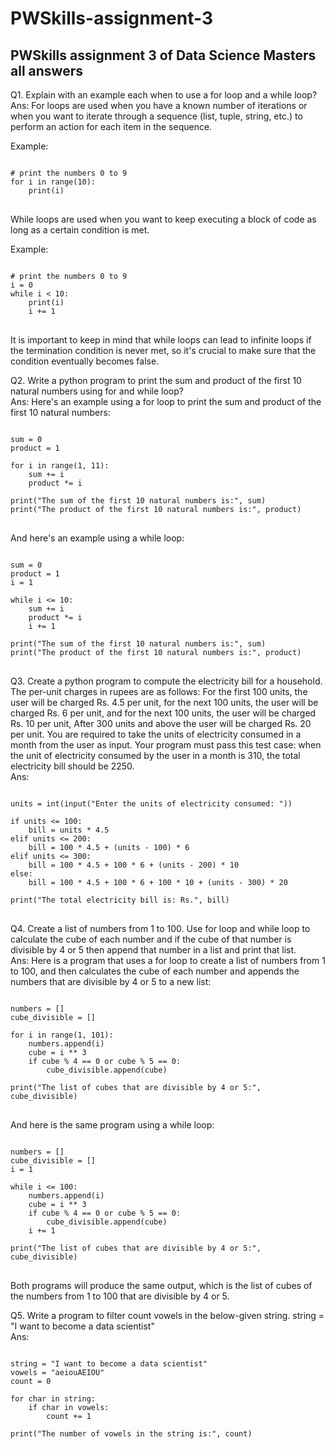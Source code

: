 # PWSkills-assignment-3
PWSkills assignment 3 of Data Science Masters all answers
---
Q1. Explain with an example each when to use a for loop and a while loop?<br/>
Ans: For loops are used when you have a known number of iterations or when you want to iterate through a sequence (list, tuple, string, etc.) to perform an action for each item in the sequence.

Example:
<pre>
<code>
# print the numbers 0 to 9
for i in range(10):
    print(i)
</code>
</pre>
While loops are used when you want to keep executing a block of code as long as a certain condition is met.

Example:
<pre>
<code>
# print the numbers 0 to 9
i = 0
while i < 10:
    print(i)
    i += 1
</code>
</pre>
It is important to keep in mind that while loops can lead to infinite loops if the termination condition is never met, so it's crucial to make sure that the condition eventually becomes false.

Q2. Write a python program to print the sum and product of the first 10 natural numbers using for
and while loop?<br/>
Ans: Here's an example using a for loop to print the sum and product of the first 10 natural numbers:
<pre>
<code>
sum = 0
product = 1

for i in range(1, 11):
    sum += i
    product *= i

print("The sum of the first 10 natural numbers is:", sum)
print("The product of the first 10 natural numbers is:", product)
</code>
</pre>
And here's an example using a while loop:
<pre>
<code>
sum = 0
product = 1
i = 1

while i <= 10:
    sum += i
    product *= i
    i += 1

print("The sum of the first 10 natural numbers is:", sum)
print("The product of the first 10 natural numbers is:", product)
</code>
</pre>


Q3. Create a python program to compute the electricity bill for a household.
The per-unit charges in rupees are as follows: For the first 100 units, the user will be charged Rs. 4.5 per
unit, for the next 100 units, the user will be charged Rs. 6 per unit, and for the next 100 units, the user will
be charged Rs. 10 per unit, After 300 units and above the user will be charged Rs. 20 per unit.
You are required to take the units of electricity consumed in a month from the user as input.
Your program must pass this test case: when the unit of electricity consumed by the user in a month is
310, the total electricity bill should be 2250.<br/>
Ans:
<pre>
<code>
units = int(input("Enter the units of electricity consumed: "))

if units <= 100:
    bill = units * 4.5
elif units <= 200:
    bill = 100 * 4.5 + (units - 100) * 6
elif units <= 300:
    bill = 100 * 4.5 + 100 * 6 + (units - 200) * 10
else:
    bill = 100 * 4.5 + 100 * 6 + 100 * 10 + (units - 300) * 20

print("The total electricity bill is: Rs.", bill)
</code>
</pre>
Q4. Create a list of numbers from 1 to 100. Use for loop and while loop to calculate the cube of each
number and if the cube of that number is divisible by 4 or 5 then append that number in a list and print
that list.<br/>
Ans: Here is a program that uses a for loop to create a list of numbers from 1 to 100, and then calculates the cube of each number and appends the numbers that are divisible by 4 or 5 to a new list:
<pre>
<code>
numbers = []
cube_divisible = []

for i in range(1, 101):
    numbers.append(i)
    cube = i ** 3
    if cube % 4 == 0 or cube % 5 == 0:
        cube_divisible.append(cube)

print("The list of cubes that are divisible by 4 or 5:", cube_divisible)
</code>
</pre>
And here is the same program using a while loop:
<pre>
<code>
numbers = []
cube_divisible = []
i = 1

while i <= 100:
    numbers.append(i)
    cube = i ** 3
    if cube % 4 == 0 or cube % 5 == 0:
        cube_divisible.append(cube)
    i += 1

print("The list of cubes that are divisible by 4 or 5:", cube_divisible)
</code>
</pre>
Both programs will produce the same output, which is the list of cubes of the numbers from 1 to 100 that are divisible by 4 or 5.

Q5. Write a program to filter count vowels in the below-given string.
string = "I want to become a data scientist" <br/>
Ans:
<pre>
<code>
string = "I want to become a data scientist"
vowels = "aeiouAEIOU"
count = 0

for char in string:
    if char in vowels:
        count += 1

print("The number of vowels in the string is:", count)
</code>
</pre>
